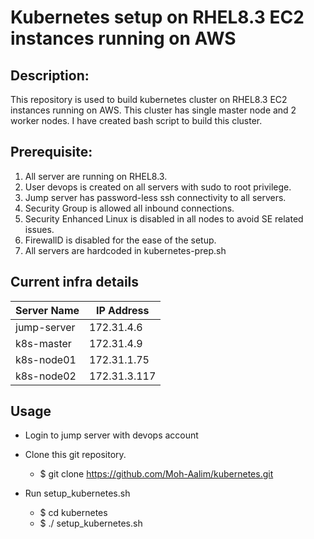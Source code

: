 # Kubernetes setup on RHEL8.3 EC2 instances running on AWS

## Description: 
This repository is used to build kubernetes cluster on RHEL8.3 EC2 instances running on AWS. This cluster has single master node and 2 worker nodes. I have created bash script to build this cluster.


## Prerequisite:
1.	All server are running on RHEL8.3.
2.	User devops is created on all servers with sudo to root privilege.
3.	Jump server has password-less ssh connectivity to all servers.
4.	Security Group is allowed all inbound connections.
5.	Security Enhanced Linux is disabled in all nodes to avoid SE related issues.
6.	FirewallD is disabled for the ease of the setup.
7.	All servers are hardcoded in kubernetes-prep.sh

## Current infra details
                    
Server Name   | IP Address
------------- | -------------
jump-server   | 172.31.4.6
k8s-master    | 172.31.4.9 
k8s-node01    | 172.31.1.75 
k8s-node02    | 172.31.3.117 


## Usage
                
+ Login to jump server with devops account
+ Clone this git repository.
    + $ git clone https://github.com/Moh-Aalim/kubernetes.git
    
+ Run setup_kubernetes.sh
    * $ cd kubernetes
    * $ ./ setup_kubernetes.sh
    
